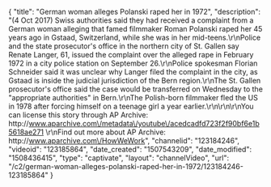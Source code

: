 {
    "title": "German woman alleges Polanski raped her in 1972",
    "description": "(4 Oct 2017) Swiss authorities said they had received a complaint from a German woman alleging that famed filmmaker Roman Polanski raped her 45 years ago in Gstaad, Switzerland, while she was in her mid-teens.\r\nPolice and the state prosecutor's office in the northern city of St. Gallen say Renate Langer, 61, issued the complaint over the alleged rape in February 1972 in a city police station on September 26.\r\nPolice spokesman Florian Schneider said it was unclear why Langer filed the complaint in the city, as Gstaad is inside the judicial jurisdiction of the Bern region.\r\nThe St. Gallen prosecutor's office said the case would be transferred on Wednesday to the \"appropriate authorities\" in Bern.\r\nThe Polish-born filmmaker fled the US in 1978 after forcing himself on a teenage girl a year earlier.\r\n\r\n\r\nYou can license this story through AP Archive: http:\/\/www.aparchive.com\/metadata\/youtube\/acedcadfd723f2f90bf6e1b5618ae271 \r\nFind out more about AP Archive: http:\/\/www.aparchive.com\/HowWeWork",
    "channelid": "123184246",
    "videoid": "123185864",
    "date_created": "1507543209",
    "date_modified": "1508436415",
    "type": "captivate",
    "layout": "channelVideo",
    "url": "\/c2\/german-woman-alleges-polanski-raped-her-in-1972\/123184246-123185864"
}